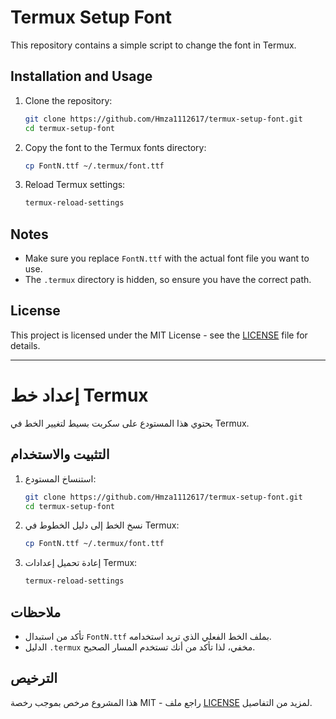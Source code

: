 # Termux Setup Font

This repository contains a simple script to change the font in Termux.

## Installation and Usage

1. Clone the repository:
    ```sh
    git clone https://github.com/Hmza1112617/termux-setup-font.git
    cd termux-setup-font
    ```

2. Copy the font to the Termux fonts directory:
    ```sh
    cp FontN.ttf ~/.termux/font.ttf
    ```

3. Reload Termux settings:
    ```sh
    termux-reload-settings
    ```

## Notes

- Make sure you replace `FontN.ttf` with the actual font file you want to use.
- The `.termux` directory is hidden, so ensure you have the correct path.

## License

This project is licensed under the MIT License - see the [LICENSE](LICENSE) file for details.

---

# إعداد خط Termux

يحتوي هذا المستودع على سكربت بسيط لتغيير الخط في Termux.

## التثبيت والاستخدام

1. استنساخ المستودع:
    ```sh
    git clone https://github.com/Hmza1112617/termux-setup-font.git
    cd termux-setup-font
    ```

2. نسخ الخط إلى دليل الخطوط في Termux:
    ```sh
    cp FontN.ttf ~/.termux/font.ttf
    ```

3. إعادة تحميل إعدادات Termux:
    ```sh
    termux-reload-settings
    ```

## ملاحظات

- تأكد من استبدال `FontN.ttf` بملف الخط الفعلي الذي تريد استخدامه.
- الدليل `.termux` مخفي، لذا تأكد من أنك تستخدم المسار الصحيح.

## الترخيص

هذا المشروع مرخص بموجب رخصة MIT - راجع ملف [LICENSE](LICENSE) لمزيد من التفاصيل.
